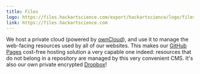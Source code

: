 ```yaml
---
title: Files
logo: https://files.hackartscience.com/export/hackartscience/logo/files.svg
link: https://files.hackartscience.com
---
```


We host a private cloud (powered by [ownCloud][owncloud]), and use it to manage the web-facing resources used by all of our websites.
This makes our [GitHub Pages][githubpages] cost-free hosting solution a very capable one indeed: resources that do not belong in a repository are managed by this very convenient CMS.
It's also our own private encrypted [Dropbox][dropbox]!

[owncloud]: https://owncloud.org/
[githubpages]: https://pages.github.com/
[dropbox]: https://www.dropbox.com/
